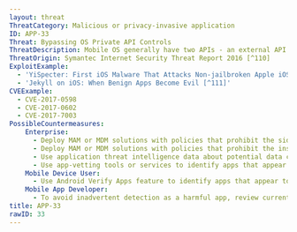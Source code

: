 ```yaml
---
layout: threat
ThreatCategory: Malicious or privacy-invasive application
ID: APP-33
Threat: Bypassing OS Private API Controls
ThreatDescription: Mobile OS generally have two APIs - an external API that is available to public developers, and a private API that is restricted to the OS and built-in applications. Access control mechanisms implemented at the OS level may have vulnerabilities that allow 3rd party apps to successfully execute private API functions. Mobile OS app stores have since improved detection of a direct attempt by an app to call a private OS function.
ThreatOrigin: Symantec Internet Security Threat Report 2016 [^110]
ExploitExample:
  - 'YiSpecter: First iOS Malware That Attacks Non-jailbroken Apple iOS Devices by Abusing Private APIs [^43]'
  - 'Jekyll on iOS: When Benign Apps Become Evil [^111]'
CVEExample:
  - CVE-2017-0598
  - CVE-2017-0602
  - CVE-2017-7003
PossibleCountermeasures:
    Enterprise:
      - Deploy MAM or MDM solutions with policies that prohibit the side-loading of apps, which may bypass security checks on the app.
      - Deploy MAM or MDM solutions with policies that prohibit the installation of apps from 3rd party (unofficial) app stores.
      - Use application threat intelligence data about potential data collection risks associated with apps installed on COPE or BYOD devices
      - Use app-vetting tools or services to identify apps that appear to abuse the OS API to gather sensitive data.
    Mobile Device User:
      - Use Android Verify Apps feature to identify apps that appear to abuse the OS API to gather sensitive data.
    Mobile App Developer:
      - To avoid inadvertent detection as a harmful app, review current developer documentation for the supporting OS and always use the recommended API calls to deliver app functionality.
title: APP-33
rawID: 33
---
```

